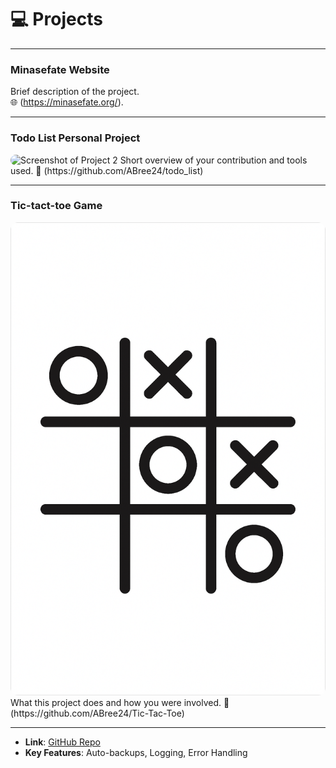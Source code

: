 # 💻 **Projects**

---

### Minasefate Website
Brief description of the project.  
🌐 (https://minasefate.org/).

---

### Todo List Personal Project
<img src="/assets/images/project2.png" alt="Screenshot of Project 2" style="max-width: 100%; height: auto; border-radius: 12px;" />
Short overview of your contribution and tools used.  
🔗 (https://github.com/ABree24/todo_list)

---

### Tic-tact-toe Game
<img src="/assets/images/20250610_1739_Tic-Tac-Toe%20Icon_simple_compose_01jxd4cr6bf9ea4n5hsadr8zny.png" alt="Animated GIF of Project 3" style="max-width: 100%; height: auto; border-radius: 12px;" />
What this project does and how you were involved.  
🔗 (https://github.com/ABree24/Tic-Tac-Toe)

---
- **Link**: [GitHub Repo](https://github.com/yourusername/linux-hardening-script)
- **Key Features**: Auto-backups, Logging, Error Handling
